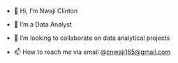 - 👋 Hi, I’m Nwaji Clinton

- 👀 I’m a Data Analyst


- 💞️ I’m looking to collaborate on data analytical projects 

- 📫 How to reach me via email @cnwaji165@gmail.com


